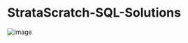 # StrataScratch-SQL-Solutions
![image](https://user-images.githubusercontent.com/45563371/208241903-8a06cdec-07be-45d7-a1c4-c42f6745df44.png)
